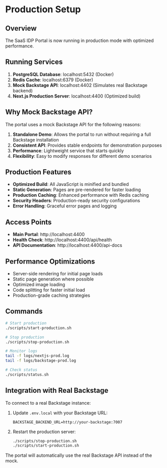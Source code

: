 # Production Setup

## Overview

The SaaS IDP Portal is now running in production mode with optimized performance.

## Running Services

1. **PostgreSQL Database**: localhost:5432 (Docker)
2. **Redis Cache**: localhost:6379 (Docker)
3. **Mock Backstage API**: localhost:4402 (Simulates real Backstage backend)
4. **Next.js Production Server**: localhost:4400 (Optimized build)

## Why Mock Backstage API?

The portal uses a mock Backstage API for the following reasons:

1. **Standalone Demo**: Allows the portal to run without requiring a full Backstage installation
2. **Consistent API**: Provides stable endpoints for demonstration purposes
3. **Performance**: Lightweight service that starts quickly
4. **Flexibility**: Easy to modify responses for different demo scenarios

## Production Features

- **Optimized Build**: All JavaScript is minified and bundled
- **Static Generation**: Pages are pre-rendered for faster loading
- **Production Caching**: Enhanced performance with Redis caching
- **Security Headers**: Production-ready security configurations
- **Error Handling**: Graceful error pages and logging

## Access Points

- **Main Portal**: http://localhost:4400
- **Health Check**: http://localhost:4400/api/health
- **API Documentation**: http://localhost:4400/api-docs

## Performance Optimizations

- Server-side rendering for initial page loads
- Static page generation where possible
- Optimized image loading
- Code splitting for faster initial load
- Production-grade caching strategies

## Commands

```bash
# Start production
./scripts/start-production.sh

# Stop production
./scripts/stop-production.sh

# Monitor logs
tail -f logs/nextjs-prod.log
tail -f logs/backstage-prod.log

# Check status
./scripts/status.sh
```

## Integration with Real Backstage

To connect to a real Backstage instance:

1. Update `.env.local` with your Backstage URL:
   ```
   BACKSTAGE_BACKEND_URL=http://your-backstage:7007
   ```

2. Restart the production server:
   ```bash
   ./scripts/stop-production.sh
   ./scripts/start-production.sh
   ```

The portal will automatically use the real Backstage API instead of the mock.